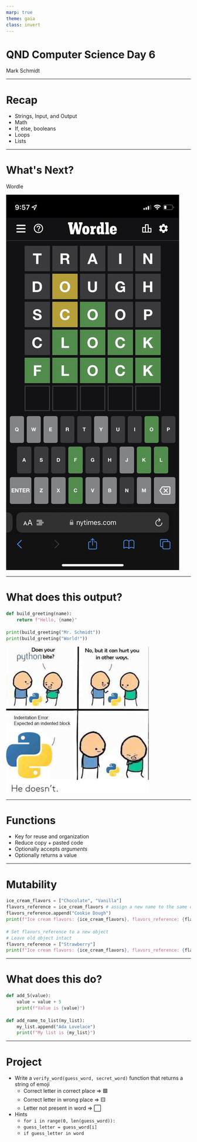 ```yaml
---
marp: true
theme: gaia
class: invert
---
```


# QND Computer Science Day 6
Mark Schmidt

--- 

# Recap 

- Strings, Input, and Output
- Math
- If, else, booleans
- Loops
- Lists

--- 

# What's Next?

Wordle

![bg right w:300](../assets/wordle.jpeg)

<!-- -->
<!-- Explain the rules of wordle -->

---

# What does this output?

```python
def build_greeting(name):
    return f"Hello, {name}"

print(build_greeting("Mr. Schmidt"))
print(build_greeting("World!"))
```


![bg right w:500](../assets/python_bite.jpeg)

<!-- -->
<!-- Two greets. Draw attention to arguments, def keyword, indention, return keyword -->

<!-- Show moving `print` into function-->

<!-- This is a contrived example -->

---

# Functions

- Key for reuse and organization
- Reduce copy + pasted code
- Optionally accepts *arguments* 
- Optionally returns a value

<!-- -->
<!-- Print is a function that does not return a value! -->
<!-- Input is a function that does not require arguments -->

---

# Mutability

```python
ice_cream_flavors = ["Chocolate", "Vanilla"]
flavors_reference = ice_cream_flavors # assign a new name to the same object
flavors_reference.append("Cookie Dough")
print(f"Ice cream flavors: {ice_cream_flavors}, flavors_reference: {flavors_reference}")

# Set flavors_reference to a new object
# Leave old object intact
flavors_reference = ["Strawberry"]
print(f"Ice cream flavors: {ice_cream_flavors}, flavors_reference: {flavors_reference}")
```
---

<!-- -->
<!-- Using '=' creates a new assignment -->
<!-- Drawing a little diagram here on the whiteboard would be helpful -->

# What does this do?

```python
def add_5(value):
    value = value + 5
    print(f"Value is {value}")

def add_name_to_list(my_list):
    my_list.append("Ada Lovelace")
    print(f"My list is {my_list}")
```
<!-- -->
<!-- add_5 replaces the value are *replacing* value, but that does not affect my_value -->

---

# Project

- Write a `verify_word(guess_word, secret_word)` function that returns a string of emoji
    - Correct letter in correct place => 🟩
    - Correct letter in wrong place => 🟨
    - Letter not present in word => ⬜️
- Hints
    - `for i in range(0, len(guess_word)):`
    - `guess_letter = guess_word[i]`
    - `if guess_letter in word `



